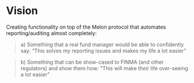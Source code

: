 # Vision

Creating functionality on top of the Melon protocol that automates reporting/auditing almost completely:

> a) Something that a real fund manager would be able to confidently say: “This solves my reporting issues and makes my life a lot easier”

> b) Something that can be show-cased to FINMA (and other regulators) and show them how: "This will make _their_ life over-seeing a lot easier”

